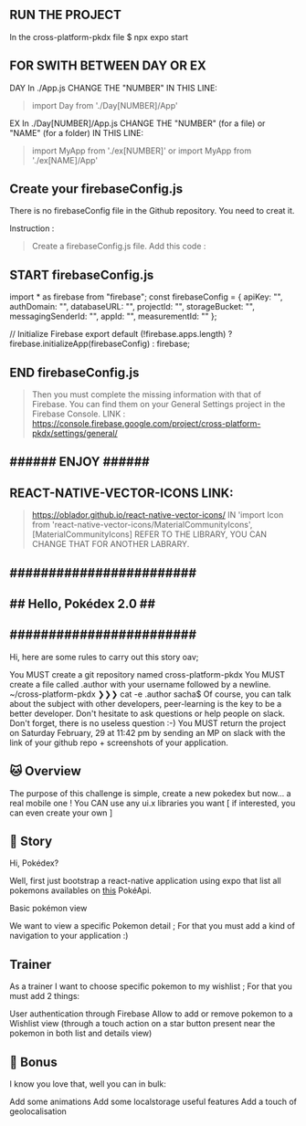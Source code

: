 ## RUN THE PROJECT ##

In the cross-platform-pkdx file
$ npx expo start

## FOR SWITH BETWEEN DAY OR EX ##

DAY
In ./App.js CHANGE THE "NUMBER" IN THIS LINE:
> import Day from './Day[NUMBER]/App'

EX
In ./Day[NUMBER]/App.js CHANGE THE "NUMBER" (for a file) or "NAME" (for a folder) IN THIS LINE:
> import MyApp from './ex[NUMBER]'
or
> import MyApp from './ex[NAME]/App'

## Create your firebaseConfig.js ##

There is no firebaseConfig file in the Github repository.
You need to creat it.

Instruction :
> Create a firebaseConfig.js file.
> Add this code :

## START firebaseConfig.js ##########
import * as firebase from "firebase";
const firebaseConfig = {
    apiKey: "",
    authDomain: "",
    databaseURL: "",
    projectId: "",
    storageBucket: "",
    messagingSenderId: "",
    appId: "",
    measurementId: ""
};

// Initialize Firebase
export default (!firebase.apps.length)
    ? firebase.initializeApp(firebaseConfig)
    : firebase;

## END firebaseConfig.js ##########

> Then you must complete the missing information with that of Firebase.
> You can find them on your General Settings project in the Firebase Console.
LINK : https://console.firebase.google.com/project/cross-platform-pkdx/settings/general/

## ###### ENJOY ###### ##


## REACT-NATIVE-VECTOR-ICONS LINK:
> https://oblador.github.io/react-native-vector-icons/
IN 'import Icon from 'react-native-vector-icons/MaterialCommunityIcons', [MaterialCommunityIcons] REFER TO THE LIBRARY,
YOU CAN CHANGE THAT FOR ANOTHER LABRARY.


## ######################## ##
## ## Hello, Pokédex 2.0 ## ##
## ######################## ##

Hi, here are some rules to carry out this story oav;

You MUST create a git repository named cross-platform-pkdx
You MUST create a file called .author with your username followed by a newline.
~/cross-platform-pkdx ❯❯❯ cat -e .author
sacha$
Of course, you can talk about the subject with other developers, peer-learning is the key to be a better developer. Don't hesitate to ask questions or help people on slack.
Don't forget, there is no useless question :-)
You MUST return the project on Saturday February, 29 at 11:42 pm by sending an MP on slack with the link of your github repo + screenshots of your application.


## 🐱 Overview

The purpose of this challenge is simple, create a new pokedex but now... a real mobile one ! You CAN use any ui.x libraries you want [ if interested, you can even create your own ]

## 🐨 Story

Hi, Pokédex?

Well, first just bootstrap a react-native application using expo that list all pokemons availables on [this](https://pokeapi.co/) PokéApi.

Basic pokémon view

We want to view a specific Pokemon detail ; For that you must add a kind of navigation to your application :)

## Trainer

As a trainer I want to choose specific pokemon to my wishlist ; For that you must add 2 things:

User authentication through Firebase
Allow to add or remove pokemon to a Wishlist view (through a touch action on a star button present near the pokemon in both list and details view)

## 🦄 Bonus

I know you love that, well you can in bulk:

Add some animations
Add some localstorage useful features
Add a touch of geolocalisation